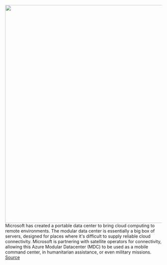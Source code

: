 <img src='https://cdn.vox-cdn.com/thumbor/oFBQCwQdq7lsbbEUVIaJaX8vIKg=/0x0:1024x576/1200x800/filters:focal(431x207:593x369)/cdn.vox-cdn.com/uploads/chorus_image/image/67660434/035c5d1f_194a_4bd2_8f88_11a4991ff8ed.0.jpg' width='700px' /><br/>
Microsoft has created a portable data center to bring cloud computing to remote environments. The modular data center is essentially a big box of servers, designed for places where it's difficult to supply reliable cloud connectivity. Microsoft is partnering with satellite operators for connectivity, allowing this Azure Modular Datacenter (MDC) to be used as a mobile command center, in humanitarian assistance, or even military missions.
<a href='https://www.theverge.com/2020/10/20/21525040/microsoft-azure-modular-datacenter-azure-space-spacex-partnership'> Source <a/>